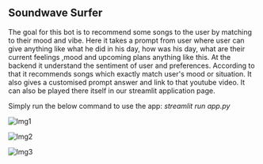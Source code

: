 ## Soundwave Surfer 
The goal for this bot is to recommend some songs to the user by matching to their mood and vibe. Here it takes a prompt from user where user can give anything like what he did in his day, how was his day, what are their current feelings ,mood and upcoming plans anything like this. 
At the backend it understand the sentiment of user and preferences. According to that it recommends songs which exactly match user's mood or situation. It also gives a customised prompt answer and link to that youtube video. It can also be played there itself in our streamlit application page.


Simply run the below command to use the app:
*streamlit run app.py*

![Img1](https://github.com/Purvajainpj/Soundwave-Surfer/assets/93209398/ea072c10-b6bb-4213-8d2c-4acaf0d6ff34)

![Img2](https://github.com/Purvajainpj/Soundwave-Surfer/assets/93209398/ce5fd1e2-9fb5-4f2d-9cdf-ebda03e352c3)

![Img3](https://github.com/Purvajainpj/Soundwave-Surfer/assets/93209398/86ba4df2-26d3-4b06-8dbd-ea88cd3b5fb3)




